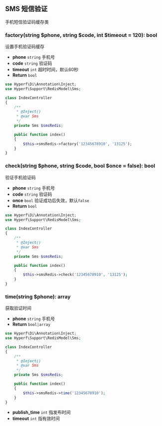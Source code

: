## SMS 短信验证

手机短信验证码缓存类

### factory(string $phone, string $code, int $timeout = 120): bool

设置手机验证码缓存

- **phone** `string` 手机号
- **code** `string` 验证码
- **timeout** `int` 超时时间，默认60秒
- **Return** `bool`

```php
use Hyperf\Di\Annotation\Inject;
use Hyperf\Support\RedisModel\Sms;

class IndexController
{
    /**
     * @Inject()
     * @var Sms
     */
    private Sms $smsRedis;

    public function index()
    {
        $this->smsRedis->factory('12345678910', '13125');
    }
}
```

### check(string $phone, string $code, bool $once = false): bool

验证手机验证码

- **phone** `string` 手机号
- **code** `string` 验证码
- **once** `bool` 验证成功后失效，默认`false`
- **Return** `bool`

```php
use Hyperf\Di\Annotation\Inject;
use Hyperf\Support\RedisModel\Sms;

class IndexController
{
    /**
     * @Inject()
     * @var Sms
     */
    private Sms $smsRedis;

    public function index()
    {
        $this->smsRedis->check('12345678910', '13125');
    }
}

```

### time(string $phone): array

获取验证时间

- **phone** `string` 手机号
- **Return** `bool|array`

```php
use Hyperf\Di\Annotation\Inject;
use Hyperf\Support\RedisModel\Sms;

class IndexController
{
    /**
     * @Inject()
     * @var Sms
     */
    private Sms $smsRedis;

    public function index()
    {
        $this->smsRedis->time('12345678910');
    }
}

```

- **publish_time** `int` 指发布时间
- **timeout** `int` 指有效时间